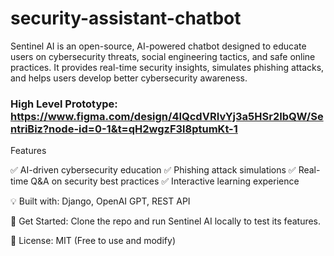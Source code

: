# security-assistant-chatbot
Sentinel AI is an open-source, AI-powered chatbot designed to educate users on cybersecurity threats, social engineering tactics, and safe online practices. It provides real-time security insights, simulates phishing attacks, and helps users develop better cybersecurity awareness.

### High Level Prototype: https://www.figma.com/design/4IQcdVRIvYj3a5HSr2IbQW/SentriBiz?node-id=0-1&t=qH2wgzF3l8ptumKt-1
Features

✅ AI-driven cybersecurity education
✅ Phishing attack simulations
✅ Real-time Q&A on security best practices
✅ Interactive learning experience

💡 Built with: Django, OpenAI GPT, REST API

🔗 Get Started: Clone the repo and run Sentinel AI locally to test its features.

📜 License: MIT (Free to use and modify)
